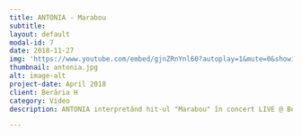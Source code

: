```yaml
---
title: ANTONIA - Marabou
subtitle: 
layout: default
modal-id: 7
date: 2018-11-27
img: 'https://www.youtube.com/embed/gjnZRnYnl60?autoplay=1&mute=0&showinfo=0&loop=1&list=PL4ZHc1f3Rxy3smTYKA8nuMPiaeT5AuZ1d&enablejsapi=1&amp'
thumbnail: antonia.jpg
alt: image-alt
project-date: April 2018
client: Berăria H
category: Video
description: ANTONIA interpretând hit-ul "Marabou" în concert LIVE @ Berăria H.

---
```

